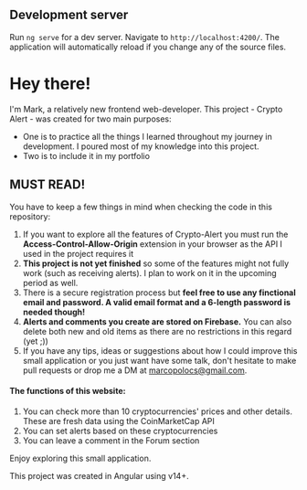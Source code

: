## Development server

Run `ng serve` for a dev server. Navigate to `http://localhost:4200/`. The application will automatically reload if you change any of the source files.

# Hey there!

I'm Mark, a relatively new frontend web-developer. This project - Crypto Alert - was created for two main purposes:

- One is to practice all the things I learned throughout my journey in development. I poured most of my knowledge into this project.
- Two is to include it in my portfolio

## **MUST READ!**

You have to keep a few things in mind when checking the code in this repository:

1. If you want to explore all the features of Crypto-Alert you must run the **Access-Control-Allow-Origin** extension in your browser as the API I used in the project requires it
2. **This project is not yet finished** so some of the features might not fully work (such as receiving alerts). I plan to work on it in the upcoming period as well.
3. There is a secure registration process but **feel free to use any finctional email and password. A valid email format and a 6-length password is needed though!**
4. **Alerts and comments you create are stored on Firebase.** You can also delete both new and old items as there are no restrictions in this regard (yet ;))
5. If you have any tips, ideas or suggestions about how I could improve this small application or you just want have some talk, don't hesitate to make pull requests or drop me a DM at marcopolocs@gmail.com.

#### The functions of this website:

1. You can check more than 10 cryptocurrencies' prices and other details. These are fresh data using the CoinMarketCap API
2. You can set alerts based on these cryptocurrencies
3. You can leave a comment in the Forum section

Enjoy exploring this small application.

This project was created in Angular using v14+.
